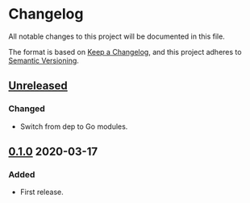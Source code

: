 # Changelog

All notable changes to this project will be documented in this file.

The format is based on [Keep a Changelog](https://keepachangelog.com/en/1.0.0/),
and this project adheres to [Semantic Versioning](https://semver.org/spec/v2.0.0.html).

## [Unreleased]

### Changed

- Switch from dep to Go modules.



## [0.1.0] 2020-03-17

### Added

- First release.

[Unreleased]: https://github.com/giantswarm/vaultcrt/compare/v0.1.0...HEAD
[0.1.0]: https://github.com/giantswarm/vaultcrt/releases/tag/v0.1.0
